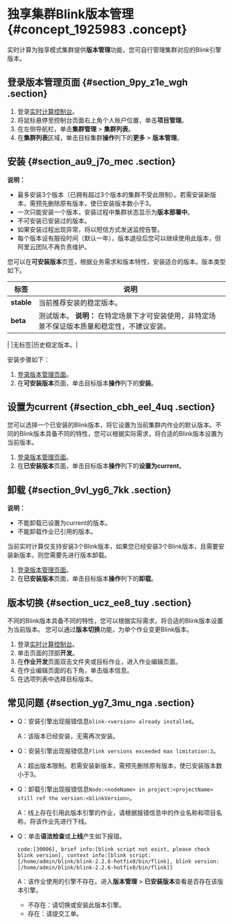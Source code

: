 # 独享集群Blink版本管理 {#concept_1925983 .concept}

实时计算为独享模式集群提供**版本管理**功能，您可自行管理集群对应的Blink引擎版本。

## 登录版本管理页面 {#section_9py_z1e_wgh .section}

1.  登录[实时计算控制台](https://stream.console.aliyun.com)。
2.  将鼠标悬停至控制台页面右上角个人账户位置，单击**项目管理**。
3.  在左侧导航栏，单击**集群管理** \> **集群列表**。
4.  在**集群列表**区域，单击目标集群**操作**列下的**更多** \> **版本管理**。

## 安装 {#section_au9_j7o_mec .section}

**说明：** 

-   最多安装3个版本（已拥有超过3个版本的集群不受此限制）。若需安装新版本，需预先删除原有版本，使已安装版本数小于3。
-   一次只能安装一个版本，安装过程中集群状态显示为**版本部署中**。
-   不可安装已安装过的版本。
-   如果安装过程出现异常，将以短信方式发送监控告警。
-   每个版本设有服役时间（默认一年），版本退役后您可以继续使用此版本，但阿里云团队不再负责维护。

您可以在**可安装版本**页签，根据业务需求和版本特性，安装适合的版本。版本类型如下。

|标签|说明|
|--|--|
|**stable**|当前推荐安装的稳定版本。|
|**beta**|测试版本。 **说明：** 在特定场景下才可安装使用，非特定场景不保证版本质量和稳定性，不建议安装。

 |
|无标签|历史稳定版本。|

安装步骤如下：

1.  [登录版本管理页面](#section_9py_z1e_wgh)。
2.  在**可安装版本**页面，单击目标版本**操作**列下的**安装**。

## 设置为current {#section_cbh_eel_4uq .section}

您可以选择一个已安装的Blink版本，将它设置为当前集群内作业的默认版本。不同的Blink版本具备不同的特性，您可以根据实际需求，将合适的Blink版本设置为当前版本。

1.  [登录版本管理页面](#section_9py_z1e_wgh)。
2.  在**已安装版本**页面，单击目标版本**操作**列下的**设置为current**。

## 卸载 {#section_9vl_yg6_7kk .section}

**说明：** 

-   不能卸载已设置为current的版本。
-   不能卸载作业已引用的版本。

当前实时计算仅支持安装3个Blink版本，如果您已经安装3个Blink版本，且需要安装新版本，则您需要先进行版本卸载。

1.  [登录版本管理页面](#section_9py_z1e_wgh)。
2.  在**已安装版本**页面，单击目标版本**操作**列下的**卸载**。

## 版本切换 {#section_ucz_ee8_tuy .section}

不同的Blink版本具备不同的特性，您可以根据实际需求，将合适的Blink版本设置为当前版本。 您可以通过**版本切换**功能，为单个作业变更Blink版本。

1.  登录[实时计算控制台](https://stream.console.aliyun.com)。
2.  单击页面的顶部**开发**。
3.  在**作业开发**页面双击文件夹或目标作业，进入作业编辑页面。
4.  在作业编辑页面的右下角，单击版本信息。
5.  在选项列表中选择目标版本。

## 常见问题 {#section_yg7_3mu_nga .section}

-   Q：安装引擎出现报错信息`blink-<version> already installed`。

    A：该版本已经安装，无需再次安装。

-   Q：安装引擎出现报错信息`Flink versions exceeded max limitation:3`。

    A：超出版本限制。若需安装新版本，需预先删除原有版本，使已安装版本数小于3。

-   Q：卸载引擎出现报错信息`Node:<nodeName> in project:<projectName> still ref the version:<blinkVersion>`。

    A：线上存在引用此版本引擎的作业，请根据报错信息中的作业名称和项目名称，将该作业先进行下线。

-   Q：单击**语法检查**或**上线**产生如下报错。

    ``` {#codeblock_sh4_g7z_y96 .lanuage-sql}
    code:[30006], brief info:[blink script not exist, please check blink version], context info:[blink script:[/home/admin/blink/blink-2.2.6-hotfix0/bin/flink], blink version:[/home/admin/blink/blink-2.2.6-hotfix0/bin/flink]]
    ```

    A：该作业使用的引擎不存在。进入**版本管理** \> **已安装版本**查看是否存在该版本引擎。

    -   不存在：请切换或安装此版本引擎。
    -   存在：请提交工单。

